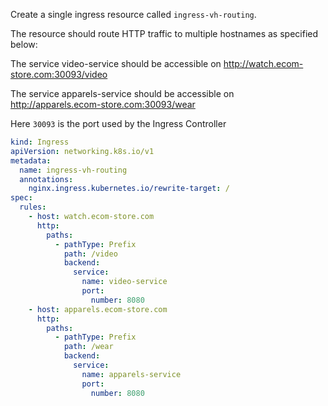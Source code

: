 Create a single ingress resource called `ingress-vh-routing`.

The resource should route HTTP traffic to multiple hostnames as specified below:

The service video-service should be accessible on http://watch.ecom-store.com:30093/video

The service apparels-service should be accessible on http://apparels.ecom-store.com:30093/wear

Here `30093` is the port used by the Ingress Controller

```yaml
kind: Ingress
apiVersion: networking.k8s.io/v1
metadata:
  name: ingress-vh-routing
  annotations:
    nginx.ingress.kubernetes.io/rewrite-target: /
spec:
  rules:
    - host: watch.ecom-store.com
      http:
        paths:
          - pathType: Prefix
            path: /video
            backend:
              service:
                name: video-service
                port:
                  number: 8080
    - host: apparels.ecom-store.com
      http:
        paths:
          - pathType: Prefix
            path: /wear
            backend:
              service:
                name: apparels-service
                port:
                  number: 8080
```
